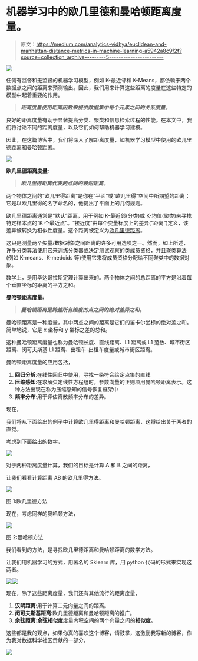 # 机器学习中的欧几里德和曼哈顿距离度量。

> 原文：<https://medium.com/analytics-vidhya/euclidean-and-manhattan-distance-metrics-in-machine-learning-a5942a8c9f2f?source=collection_archive---------5----------------------->

![](img/2d43bee1ff3d056d2805c3a7c0386818.png)

任何有监督和无监督的机器学习模型，例如 K-最近邻和 K-Means，都依赖于两个数据点之间的距离来预测输出。因此，我们用来计算这些距离的度量在这些特定的模型中起着重要的作用。

> ***距离度量使用距离函数来提供数据集中每个元素之间的关系度量。***

良好的距离度量有助于显著提高分类、聚类和信息检索过程的性能。在本文中，我们将讨论不同的距离度量，以及它们如何帮助机器学习建模。

因此，在这篇博客中，我们将深入了解距离度量，如机器学习模型中使用的欧几里德距离和曼哈顿距离。

![](img/ef65a977a552b6e265dacc4085e3fd22.png)

**欧几里德距离度量:**

> ***欧几里得距离代表两点间的最短距离。***

两个物体之间的“欧几里得距离”是你在“平面”或“欧几里得”空间中所期望的距离；它是以欧几里得的名字命名的，他提出了平面上的几何规则。

欧几里德距离通常是“默认”距离，用于例如 K-最近邻(分类)或 K-均值(聚类)来寻找特定样本点的“K 个最近点”。“接近度”由每个变量标度上的差异(“距离”)定义，该差异被转换为相似性度量。这个距离被定义为[欧几里德距离](https://www.sciencedirect.com/topics/computer-science/euclidian-distance)。

这只是测量两个矢量/数据对象之间距离的许多可用选项之一。然而，如上所述，许多分类算法使用它来训练分类器或决定测试观察的类成员资格，并且聚类算法(例如 K-means、K-medoids 等)使用它来将成员资格分配给不同聚类中的数据对象。

数学上，是用毕达哥拉斯定理计算出来的。两个物体之间的总距离的平方是沿着每个垂直坐标的距离的平方之和。

**曼哈顿距离度量:**

> ***曼哈顿距离是跨越所有维度的点之间的绝对差异之和。***

曼哈顿距离是一种度量，其中两点之间的距离是它们的笛卡尔坐标的绝对差之和。简单地说，它是 x 坐标和 y 坐标之差的总和。

这种曼哈顿距离度量也称为曼哈顿长度、直线距离、L1 距离或 L1 范数、城市街区距离、闵可夫斯基 L1 距离、出租车-出租车度量或城市街区距离。

曼哈顿距离度量的应用包括，

1.  **回归分析**:在线性回归中使用，寻找一条符合给定点集的直线
2.  **压缩感知**:在求解欠定线性方程组时，参数向量的正则项用曼哈顿距离表示。这种方法出现在称为压缩感知的信号恢复框架中
3.  **频率分布**:用于评估离散频率分布的差异。

现在，

我们将从下面给出的例子中计算欧几里得距离和曼哈顿距离，这将给出关于两者的直觉。

考虑到下面给出的数字，

![](img/2e0b05145b70eaff70408f53942f4626.png)

对于两种距离度量计算，我们的目标是计算 A 和 B 之间的距离，

让我们看看计算距离 AB 的欧几里得方法。

![](img/819481be4c103ffb5506e86ea15a0326.png)

图 1:欧几里德方法

现在，考虑同样的曼哈顿方法，

![](img/5857ff9275b7f41ec74a41b2b213f5dc.png)

图 2:曼哈顿方法

我们看到的方法，是寻找欧几里德距离和曼哈顿距离的数学方法。

让我们用机器学习的方式，用著名的 Sklearn 库，用 python 代码的形式来实现这两者。

![](img/4905dbec2b19f50a2b5992c503838092.png)![](img/614f815147cce0cd1599dc91e29b8302.png)

现在，除了这些距离度量，我们还有其他流行的距离度量，

1.  **汉明距离**:用于计算二元向量之间的距离。
2.  **闵可夫斯基距离**:欧几里德距离和曼哈顿距离的推广。
3.  **余弦距离:余弦相似度**度量内积空间的两个向量之间的**相似度**。

这些都是我的观点，如果你真的喜欢这个博客，请鼓掌，这激励我写新的博客，作为我对数据科学社区贡献的一部分。

![](img/2b427a71c32ac176519a96e6450ff6fa.png)